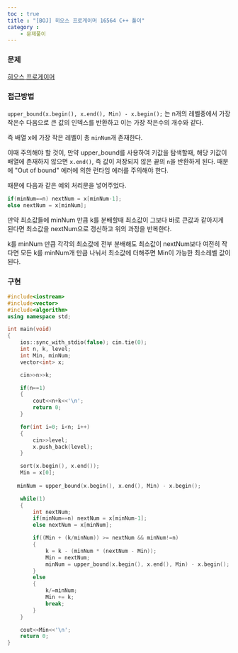 ```yaml
---
toc : true
title : "[BOJ] 히오스 프로게이머 16564 C++ 풀이"
category : 
    - 문제풀이
---
```

### 문제

[히오스 프로게이머](https://www.acmicpc.net/problem/16564)

### 접근방법

`upper_bound(x.begin(), x.end(), Min) - x.begin();` 는 n개의 레벨중에서 가장 작은수 다음으로 큰 값의 인덱스를 반환하고 이는 가장 작은수의 개수와 같다.

즉 배열 x에 가장 작은 레벨이 총 `minNum`개 존재한다.

이때 주의해야 할 것이, 만약 upper_bound를 사용하여 키값을 탐색할때, 해당 키값이 배열에 존재하지 않으면 `x.end()`, 즉 값이 저장되지 않은 끝의 `n`을 반환하게 된다. 때문에 "Out of bound" 에러에 의한 런타임 에러를 주의해야 한다.

때문에 다음과 같은 예외 처리문을 넣어주었다.
``` cpp
if(minNum==n) nextNum = x[minNum-1];
else nextNum = x[minNum];
````

만약 최소값들에 minNum 만큼 k를 분배할때 최소값이 그보다 바로 큰값과 같아지게 된다면 최소값을 nextNum으로 갱신하고 위의 과정을 반복한다.

k를 minNum 만큼 각각의 최소값에 전부 분배해도 최소값이 nextNum보다 여전히 작다면 모든 k를 minNum개 만큼 나눠서 최소값에 더해주면 Min이 가능한 최소레벨 값이 된다.

### 구현

``` cpp
#include<iostream>
#include<vector>
#include<algorithm>
using namespace std;

int main(void)
{
    ios::sync_with_stdio(false); cin.tie(0);
    int n, k, level;
    int Min, minNum;
    vector<int> x;

    cin>>n>>k;

    if(n==1)
    {
        cout<<n+k<<'\n';
        return 0;
    }

    for(int i=0; i<n; i++)
    {
        cin>>level;
        x.push_back(level);
    }

    sort(x.begin(), x.end());
    Min = x[0];
    
   minNum = upper_bound(x.begin(), x.end(), Min) - x.begin(); 

    while(1)
    {
        int nextNum;
        if(minNum==n) nextNum = x[minNum-1];
        else nextNum = x[minNum];

        if((Min + (k/minNum)) >= nextNum && minNum!=n)
        {
            k = k - (minNum * (nextNum - Min));
            Min = nextNum;
            minNum = upper_bound(x.begin(), x.end(), Min) - x.begin(); 
        }
        else
        {
            k/=minNum;
            Min += k;
            break;
        }
    }

    cout<<Min<<'\n';
    return 0;
}
```